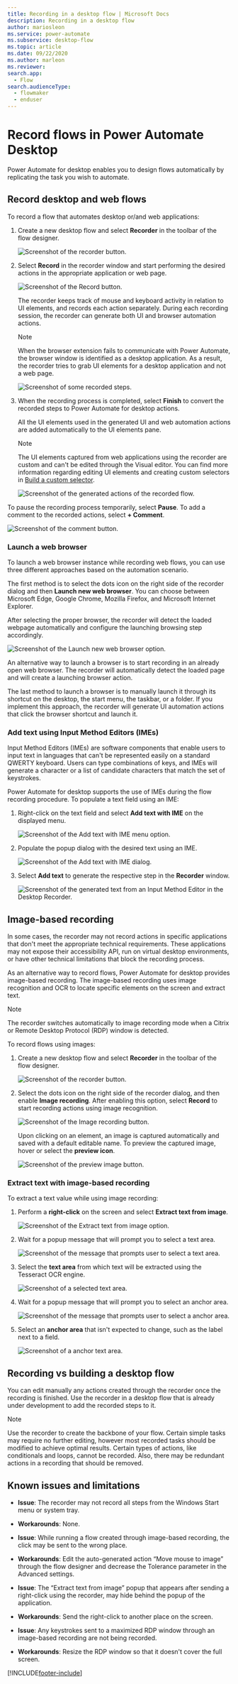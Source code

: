 ```yaml
---
title: Recording in a desktop flow | Microsoft Docs
description: Recording in a desktop flow
author: mariosleon
ms.service: power-automate
ms.subservice: desktop-flow
ms.topic: article
ms.date: 09/22/2020
ms.author: marleon
ms.reviewer: 
search.app: 
  - Flow
search.audienceType: 
  - flowmaker
  - enduser
---
```

# Record flows in Power Automate Desktop

Power Automate for desktop enables you to design flows automatically by replicating the task you wish to automate. 

## Record desktop and web flows

To record a flow that automates desktop or/and web applications:

1. Create a new desktop flow and select **Recorder** in the toolbar of the flow designer.

    ![Screenshot of the recorder button.](./media/recording-flow/recorder-button.png)

1. Select **Record** in the recorder window and start performing the desired actions in the appropriate application or web page.

    ![Screenshot of the Record button.](./media/recording-flow/record-button.png)

    The recorder keeps track of mouse and keyboard activity in relation to UI elements, and records each action separately. During each recording session, the recorder can generate both UI and browser automation actions.

    > [!NOTE]
    > When the browser extension fails to communicate with Power Automate, the browser window is identified as a desktop application. As a result, the recorder tries to grab UI elements for a desktop application and not a web page.

    ![Screenshot of some recorded steps.](./media/recording-flow/recorded-steps.png)

1. When the recording process is completed, select **Finish** to convert the recorded steps to Power Automate for desktop actions.

    All the UI elements used in the generated UI and web automation actions are added automatically to the UI elements pane.

    > [!NOTE]
    > The UI elements captured from web applications using the recorder are custom and can't be edited through the Visual editor. You can find more information regarding editing UI elements and creating custom selectors in [Build a custom selector](build-custom-selectors.md).

    ![Screenshot of the generated actions of the recorded flow.](./media/recording-flow/recorded-flow.png)

To pause the recording process temporarily, select **Pause**. To add a comment to the recorded actions, select **+ Comment**.

![Screenshot of the comment button.](./media/recording-flow/comment-button.png)

### Launch a web browser

To launch a web browser instance while recording web flows, you can use three different approaches based on the automation scenario. 

The first method is to select the dots icon on the right side of the recorder dialog and then **Launch new web browser**. You can choose between Microsoft Edge, Google Chrome, Mozilla Firefox, and Microsoft Internet Explorer. 

After selecting the proper browser, the recorder will detect the loaded webpage automatically and configure the launching browsing step accordingly. 

![Screenshot of the Launch new web browser option.](./media/recording-flow/launch-new-web-browser-option.png)

An alternative way to launch a browser is to start recording in an already open web browser. The recorder will automatically detect the loaded page and will create a launching browser action.

The last method to launch a browser is to manually launch it through its shortcut on the desktop, the start menu, the taskbar, or a folder. If you implement this approach, the recorder will generate UI automation actions that click the browser shortcut and launch it. 

### Add text using Input Method Editors (IMEs)

Input Method Editors (IMEs) are software components that enable users to input text in languages that can't be represented easily on a standard QWERTY keyboard. Users can type combinations of keys, and IMEs will generate a character or a list of candidate characters that match the set of keystrokes.

Power Automate for desktop supports the use of IMEs during the flow recording procedure. To populate a text field using an IME:

1. Right-click on the text field and select **Add text with IME** on the displayed menu.

    ![Screenshot of the Add text with IME menu option.](./media/recording-flow/add-text-with-ime-option.png)

1. Populate the popup dialog with the desired text using an IME.

    ![Screenshot of the Add text with IME dialog.](./media/recording-flow/add-text-with-ime-dialog.png)

1. Select **Add text** to generate the respective step in the **Recorder** window.

    ![Screenshot of the generated text from an Input Method Editor in the Desktop Recorder.](./media/recording-flow/ime-text-desktop-recorder.png)

## Image-based recording

In some cases, the recorder may not record actions in specific applications that don't meet the appropriate technical requirements. These applications may not expose their accessibility API, run on virtual desktop environments, or have other technical limitations that block the recording process.

As an alternative way to record flows, Power Automate for desktop provides image-based recording. The image-based recording uses image recognition and OCR to locate specific elements on the screen and extract text.

> [!NOTE]
> The recorder switches automatically to image recording mode when a Citrix or Remote Desktop Protocol (RDP) window is detected.

To record flows using images:

1. Create a new desktop flow and select **Recorder** in the toolbar of the flow designer.

    ![Screenshot of the recorder button.](./media/recording-flow/recorder-button.png)

1. Select the dots icon on the right side of the recorder dialog, and then enable **Image recording**. After enabling this option, select **Record** to start recording actions using image recognition.

    ![Screenshot of the Image recording button.](./media/recording-flow/image-recording-button.png)

     Upon clicking on an element, an image is captured automatically and saved with a default editable name. To preview the captured image, hover or select the **preview icon**. 

    ![Screenshot of the preview image button.](./media/recording-flow/preview-image-button.png)

### Extract text with image-based recording

To extract a text value while using image recording:

1. Perform a **right-click** on the screen and select **Extract text from image**.

    ![Screenshot of the Extract text from image option.](./media/recording-flow/extract-text-from-image-option.png)

1. Wait for a popup message that will prompt you to select a text area.

    ![Screenshot of the message that prompts user to select a text area.](./media/recording-flow/text-area-message.png)

1. Select the **text area** from which text will be extracted using the Tesseract OCR engine.

    ![Screenshot of a selected text area.](./media/recording-flow/text-area.png)

1. Wait for a popup message that will prompt you to select an anchor area.

    ![Screenshot of the message that prompts user to select a anchor area.](./media/recording-flow/anchor-area-message.png)

1. Select an **anchor area** that isn't expected to change, such as the label next to a field.

    ![Screenshot of a anchor text area.](./media/recording-flow/anchor-area.png)

 ## Recording vs building a desktop flow

You can edit manually any actions created through the recorder once the recording is finished. Use the recorder in a desktop flow that is already under development to add the recorded steps to it.

> [!NOTE]
> Use the recorder to create the backbone of your flow. Certain simple tasks may require no further editing, however most recorded tasks should be modified to achieve optimal results. Certain types of actions, like conditionals and loops, cannot be recorded. Also, there may be redundant actions in a recording that should be removed.

## Known issues and limitations

- **Issue**: The recorder may not record all steps from the Windows Start menu or system tray.

- **Workarounds**: None.

- **Issue**: While running a flow created through image-based recording, the click may be sent to the wrong place. 

- **Workarounds**: Edit the auto-generated action “Move mouse to image” through the flow designer and decrease the Tolerance parameter in the Advanced settings.

- **Issue**: The “Extract text from image” popup that appears after sending a right-click using the recorder, may hide behind the popup of the application.

- **Workarounds**: Send the right-click to another place on the screen.

- **Issue**: Any keystrokes sent to a maximized RDP window through an image-based recording are not being recorded.

- **Workarounds**: Resize the RDP window so that it doesn't cover the full screen.

[!INCLUDE[footer-include](../includes/footer-banner.md)]